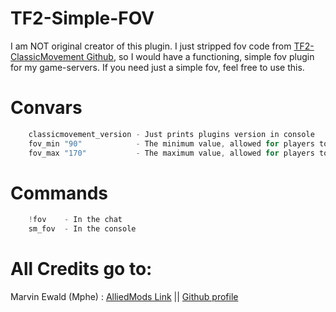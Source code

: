 # TF2-Simple-FOV
I am NOT original creator of this plugin. I just stripped fov code from [TF2-ClassicMovement Github](https://github.com/mphe/TF2-ClassicMovement), so I would have a functioning, simple fov plugin for my game-servers. If you need just a simple fov, feel free to use this.

# Convars
```c
    classicmovement_version - Just prints plugins version in console
    fov_min "90"            - The minimum value, allowed for players to set to
    fov_max "170"           - The maximum value, allowed for players to set to
```

# Commands
```c
    !fov    - In the chat
    sm_fov  - In the console
```

# All Credits go to:
Marvin Ewald (Mphe) : [AlliedMods Link](https://forums.alliedmods.net/showthread.php?p=2499264) || [Github profile](https://github.com/mphe)
